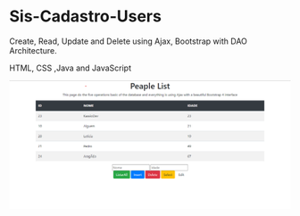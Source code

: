 # Sis-Cadastro-Users
Create, Read, Update and Delete using Ajax, Bootstrap with DAO Architecture. 

HTML, CSS ,Java and JavaScript


![ScreenShot](https://github.com/sankassio99/Sis-Cadastro-Users/blob/master/Web%20Screen.png)

